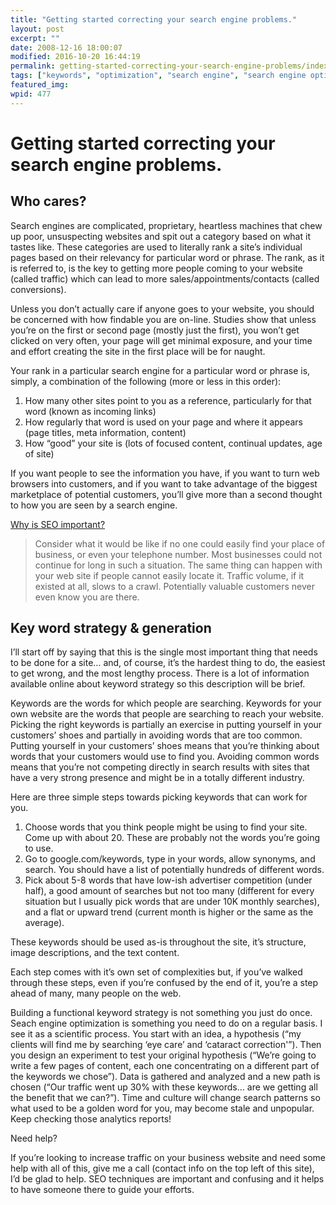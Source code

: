 ```yaml
---
title: "Getting started correcting your search engine problems."
layout: post
excerpt: ""
date: 2008-12-16 18:00:07
modified: 2016-10-20 16:44:19
permalink: getting-started-correcting-your-search-engine-problems/index.html
tags: ["keywords", "optimization", "search engine", "search engine optimization analysis", "SEO"]
featured_img: 
wpid: 477
---
```


# Getting started correcting your search engine problems.

Who cares?
----------

Search engines are complicated, proprietary, heartless machines that chew up poor, unsuspecting websites and spit out a category based on what it tastes like. These categories are used to literally rank a site’s individual pages based on their relevancy for particular word or phrase. The rank, as it is referred to, is the key to getting more people coming to your website (called traffic) which can lead to more sales/appointments/contacts (called conversions).

Unless you don’t actually care if anyone goes to your website, you should be concerned with how findable you are on-line. Studies show that unless you’re on the first or second page (mostly just the first), you won’t get clicked on very often, your page will get minimal exposure, and your time and effort creating the site in the first place will be for naught.

Your rank in a particular search engine for a particular word or phrase is, simply, a combination of the following (more or less in this order):

1. How many other sites point to you as a reference, particularly for that word (known as incoming links)
2. How regularly that word is used on your page and where it appears (page titles, meta information, content)
3. How “good” your site is (lots of focused content, continual updates, age of site)

If you want people to see the information you have, if you want to turn web browsers into customers, and if you want to take advantage of the biggest marketplace of potential customers, you’ll give more than a second thought to how you are seen by a search engine.

[Why is SEO important?](http://www.webnauts.net/seo.html)

> Consider what it would be like if no one could easily find your place of business, or even your telephone number. Most businesses could not continue for long in such a situation. The same thing can happen with your web site if people cannot easily locate it. Traffic volume, if it existed at all, slows to a crawl. Potentially valuable customers never even know you are there.

Key word strategy &amp; generation
----------------------------------

I’ll start off by saying that this is the single most important thing that needs to be done for a site… and, of course, it’s the hardest thing to do, the easiest to get wrong, and the most lengthy process. There is a lot of information available online about keyword strategy so this description will be brief.

Keywords are the words for which people are searching. Keywords for your own website are the words that people are searching to reach your website. Picking the right keywords is partially an exercise in putting yourself in your customers’ shoes and partially in avoiding words that are too common. Putting yourself in your customers’ shoes means that you’re thinking about words that your customers would use to find you. Avoiding common words means that you’re not competing directly in search results with sites that have a very strong presence and might be in a totally different industry.

Here are three simple steps towards picking keywords that can work for you.

1. Choose words that you think people might be using to find your site. Come up with about 20. These are probably not the words you’re going to use.
2. Go to google.com/keywords, type in your words, allow synonyms, and search. You should have a list of potentially hundreds of different words.
3. Pick about 5-8 words that have low-ish advertiser competition (under half), a good amount of searches but not too many (different for every situation but I usually pick words that are under 10K monthly searches), and a flat or upward trend (current month is higher or the same as the average).

These keywords should be used as-is throughout the site, it’s structure, image descriptions, and the text content.

Each step comes with it’s own set of complexities but, if you’ve walked through these steps, even if you’re confused by the end of it, you’re a step ahead of many, many people on the web.

Building a functional keyword strategy is not something you just do once. Seach engine optimization is something you need to do on a regular basis. I see it as a scientific process. You start with an idea, a hypothesis (“my clients will find me by searching ‘eye care’ and ‘cataract correction'”). Then you design an experiment to test your original hypothesis (“We’re going to write a few pages of content, each one concentrating on a different part of the keywords we chose”). Data is gathered and analyzed and a new path is chosen (“Our traffic went up 30% with these keywords… are we getting all the benefit that we can?”). Time and culture will change search patterns so what used to be a golden word for you, may become stale and unpopular. Keep checking those analytics reports!

Need help?

If you’re looking to increase traffic on your business website and need some help with all of this, give me a call (contact info on the top left of this site), I’d be glad to help. SEO techniques are important and confusing and it helps to have someone there to guide your efforts.